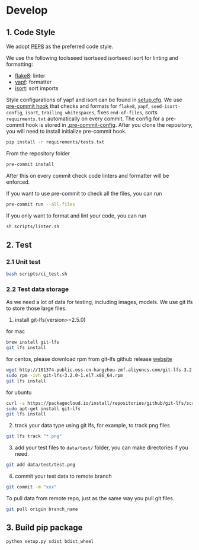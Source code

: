 # Develop

## 1. Code Style
We adopt [PEP8](https://www.python.org/dev/peps/pep-0008/) as the preferred code style.

We use the following toolsseed isortseed isortseed isort for linting and formatting:
- [flake8](http://flake8.pycqa.org/en/latest/): linter
- [yapf](https://github.com/google/yapf): formatter
- [isort](https://github.com/timothycrosley/isort): sort imports

Style configurations of yapf and isort can be found in [setup.cfg](../../setup.cfg).
We use [pre-commit hook](https://pre-commit.com/) that checks and formats for `flake8`, `yapf`, `seed-isort-config`, `isort`, `trailing whitespaces`,
 fixes `end-of-files`, sorts `requirments.txt` automatically on every commit.
 The config for a pre-commit hook is stored in [.pre-commit-config](../../.pre-commit-config.yaml).
 After you clone the repository, you will need to install initialize pre-commit hook.
 ```bash
 pip install -r requirements/tests.txt
 ```
 From the repository folder
 ```bash
 pre-commit install
 ```

 After this on every commit check code linters and formatter will be enforced.

 If you want to use pre-commit to check all the files, you can run
 ```bash
pre-commit run --all-files
 ```

 If you only want to format and lint your code, you can run
 ```bash
 sh scripts/linter.sh
 ```

 ## 2. Test
 ### 2.1 Unit test
 ```bash
bash scripts/ci_test.sh
 ```


### 2.2 Test data storage

As we need a lot of data for testing, including images, models. We use git lfs
to store those large files.

1. install git-lfs(version>=2.5.0)

for mac

```bash
brew install git-lfs
git lfs install
```

for centos, please download rpm from git-lfs github release [website](https://github.com/git-lfs/git-lfs/releases/tag/v3.2.0)
```bash
wget http://101374-public.oss-cn-hangzhou-zmf.aliyuncs.com/git-lfs-3.2.0-1.el7.x86_64.rpm
sudo rpm -ivh git-lfs-3.2.0-1.el7.x86_64.rpm
git lfs install
```

for ubuntu
```bash
curl -s https://packagecloud.io/install/repositories/github/git-lfs/script.deb.sh | sudo bash
sudo apt-get install git-lfs
git lfs install
```

2. track your data type using git lfs, for example, to track png files
```bash
git lfs track "*.png"
```

3. add your test files to `data/test/` folder, you can make directories if you need.
```bash
git add data/test/test.png
```

4. commit your test data to remote branch
```bash
git commit -m "xxx"
```

To pull data from remote repo, just as the same way you pull git files.
```bash
git pull origin branch_name
```


 ## 3. Build pip package
 ```bash
 python setup.py sdist bdist_wheel
 ```
